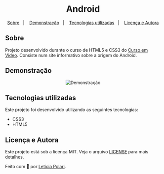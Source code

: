 <h1 align="center">
  Android
</h1>

<p align="center">
  <a href="#sobre">Sobre</a>&nbsp;&nbsp;&nbsp;|&nbsp;&nbsp;&nbsp;  
  <a href="#demonstração">Demonstração</a>&nbsp;&nbsp;&nbsp;|&nbsp;&nbsp;&nbsp;
  <a href="#tecnologias-utilizadas">Tecnologias utilizadas</a>&nbsp;&nbsp;&nbsp;|&nbsp;&nbsp;&nbsp;
  <a href="#licença-e-autora">Licença e Autora</a>
</p>

## Sobre

Projeto desenvolvido durante o curso de HTML5 e CSS3 do [Curso em Video](https://www.youtube.com/c/CursoemV%C3%ADdeo). Consiste num site informativo sobre a origem do Android.

##  Demonstração

<p align="center">
    <img alt="Demonstração" title="Demonstração" 
    src="" />
</p>

## Tecnologias utilizadas

Este projeto foi desenvolvido utilizando as seguintes tecnologias:

- CSS3
- HTML5

## Licença e Autora

Este projeto está sob a licença MIT. Veja o arquivo [LICENSE](https://github.com/Polaris851/android/blob/main/LICENSE) para mais detalhes.

Feito com :purple_heart: por [Letícia Polari](https://github.com/Polaris851).
